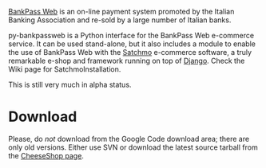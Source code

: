 [BankPass Web](http://www.bankpass.it/) is an on-line payment system promoted by the Italian Banking Association and re-sold by a large number of Italian banks.

py-bankpassweb is a Python interface for the BankPass Web e-commerce service. It can be used stand-alone, but it also includes a module to enable the use of BankPass Web with the [Satchmo](http://www.satchmoproject.com) e-commerce software, a truly remarkable e-shop and framework running on top of [Django](http://www.djangoproject.com). Check the Wiki page for SatchmoInstallation.

This is still very much in alpha status.

# Download #

Please, do _not_ download from the Google Code download area; there are only old versions. Either use SVN or download the latest source tarball from the [CheeseShop page](http://pypi.python.org/pypi/py-bankpassweb/).